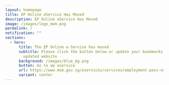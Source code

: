 ```yaml
---
layout: homepage
title: EP Online eService Has Moved
description: EP Online eService Has Moved
image: /images/logo_mom.png
permalink: /
notification: ""
sections:
  - hero:
      title: The EP Online e-Service has moved
      subtitle: Please click the button below or update your bookmarks to access our
        updated website
      background: /images/blue_bg.png
      button: Go to ep eservice
      url: https://www.mom.gov.sg/eservices/services/employment-pass-eservice
      variant: center
---
```

